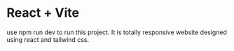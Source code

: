 # React + Vite


use npm run dev to run this project. It is totally responsive website designed using react and tailwind css.
